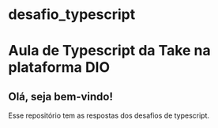 # desafio_typescript
# Aula de Typescript da Take na plataforma DIO

## Olá, seja bem-vindo!

Esse repositório tem as respostas dos desafios de typescript.

